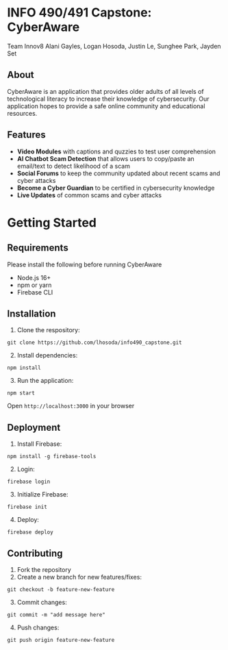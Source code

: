 # INFO 490/491 Capstone: CyberAware
Team Innov8
Alani Gayles, Logan Hosoda, Justin Le, Sunghee Park, Jayden Set

## About
CyberAware is an application that provides older adults of all levels of technological literacy to increase their knowledge of cybersecurity. Our application hopes to provide a safe online community and educational resources.

## Features
- **Video Modules** with captions and quzzies to test user comprehension
- **AI Chatbot Scam Detection** that allows users to copy/paste an email/text to detect likelihood of a scam
- **Social Forums** to keep the community updated about recent scams and cyber attacks
- **Become a Cyber Guardian** to be certified in cybersecurity knowledge
- **Live Updates** of common scams and cyber attacks

# Getting Started
## Requirements
Please install the following before running CyberAware
- Node.js 16+
- npm or yarn
- Firebase CLI

## Installation
1. Clone the respository:
```
git clone https://github.com/lhosoda/info490_capstone.git
```

2. Install dependencies:
```
npm install
```

3. Run the application:
```
npm start
```
Open `http://localhost:3000` in your browser

## Deployment
1. Install Firebase:
```
npm install -g firebase-tools
```
2. Login:
```
firebase login
```
3. Initialize Firebase:
```
firebase init
```
4. Deploy:
```
firebase deploy
```

## Contributing
1. Fork the repository
2. Create a new branch for new features/fixes:
```
git checkout -b feature-new-feature
```
3. Commit changes:
```
git commit -m "add message here"
```
4. Push changes:
```
git push origin feature-new-feature
```
